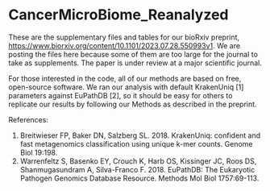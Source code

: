 # CancerMicroBiome_Reanalyzed

These are the supplementary files and tables for our bioRxiv preprint, https://www.biorxiv.org/content/10.1101/2023.07.28.550993v1.
We are posting the files here because some of them are too large for the journal to take as supplements. The paper is under review at a major scientific journal.

For those interested in the code, all of our methods are based on free, open-source software. We ran our analysis with default KrakenUniq [1] parameters against EuPathDB [2], so it should be easy for others to replicate our results by following our Methods as described in the preprint.

References:
1. Breitwieser FP, Baker DN, Salzberg SL. 2018. KrakenUniq: confident and fast metagenomics classification using unique k-mer counts. Genome Biol 19:198.
2. Warrenfeltz S, Basenko EY, Crouch K, Harb OS, Kissinger JC, Roos DS, Shanmugasundram A, Silva-Franco F. 2018. EuPathDB: The Eukaryotic Pathogen Genomics Database Resource. Methods Mol Biol 1757:69-113.
